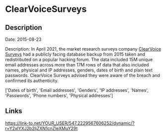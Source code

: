 # ClearVoiceSurveys

## Description

Date: 2015-08-23

Description:
In April 2021, the market research surveys company <a href="https://www.clearvoicesurveys.com/" target="_blank" rel="noopener">ClearVoice Surveys</a> had a publicly facing database backup from 2015 taken and redistributed on a popular hacking forum. The data included 15M unique email addresses across more than 17M rows of data that also included names, physical and IP addresses, genders, dates of birth and plain text passwords. ClearVoice Surveys advised they were aware of the breach and confirmed its authenticity.


['Dates of birth', 'Email addresses', 'Genders', 'IP addresses', 'Names', 'Passwords', 'Phone numbers', 'Physical addresses']

## Links

https://link-to.net/YOUR_USER/547.2229567606252/dynamic/?r=Y2xlYXJ2b2ljZXN1cnZleXMuY29t